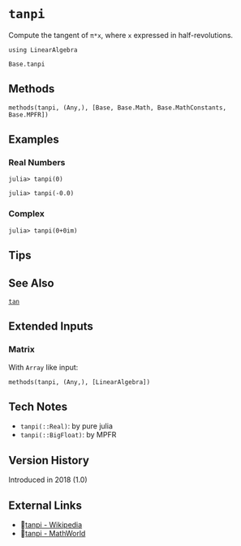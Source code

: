 # `tanpi`

Compute the tangent of `π*x`, where `x` expressed in half-revolutions.

```@setup repl_only
using LinearAlgebra
```
```@docs
Base.tanpi
```


## Methods

```@repl
methods(tanpi, (Any,), [Base, Base.Math, Base.MathConstants, Base.MPFR])
```


## Examples

### Real Numbers
```jldoctest
julia> tanpi(0)

julia> tanpi(-0.0)
```

### Complex
```jldoctest
julia> tanpi(0+0im)
```

## Tips


## See Also

[`tan`](@ref)


## Extended Inputs

### Matrix
With `Array` like input:
```@repl repl_only
methods(tanpi, (Any,), [LinearAlgebra])
```


## Tech Notes

- `tanpi(::Real)`: by pure julia
- `tanpi(::BigFloat)`: by MPFR


## Version History

Introduced in 2018 (1.0)


## External Links
- 🔗[tanpi - Wikipedia](https://en.wikipedia.org/wiki/ )
- 🔗[tanpi - MathWorld](https://mathworld.wolfram.com/ )
